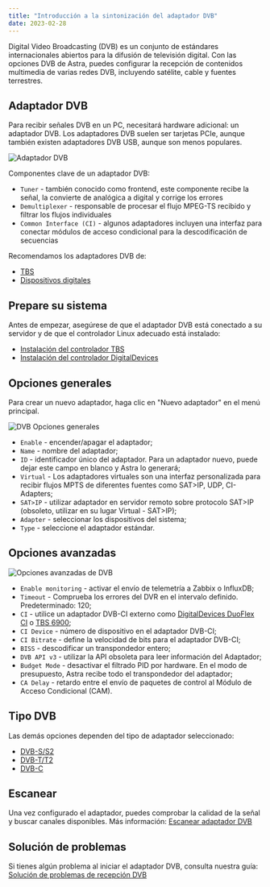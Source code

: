 ```yaml
---
title: "Introducción a la sintonización del adaptador DVB"
date: 2023-02-28
---
```


Digital Video Broadcasting (DVB) es un conjunto de estándares internacionales abiertos para la difusión de televisión digital. Con las opciones DVB de Astra, puedes configurar la recepción de contenidos multimedia de varias redes DVB, incluyendo satélite, cable y fuentes terrestres.

## Adaptador DVB[](https://help.cesbo.com/astra/receiving/dvb/intro#dvb-adapter)

Para recibir señales DVB en un PC, necesitará hardware adicional: un adaptador DVB. Los adaptadores DVB suelen ser tarjetas PCIe, aunque también existen adaptadores DVB USB, aunque son menos populares.

![Adaptador DVB](https://cdn.cesbo.com/help/astra/receiving/dvb/intro/dvb-adapter.jpg)

Componentes clave de un adaptador DVB:

- `Tuner` - también conocido como frontend, este componente recibe la señal, la convierte de analógica a digital y corrige los errores
- `Demultiplexer` - responsable de procesar el flujo MPEG-TS recibido y filtrar los flujos individuales
- `Common Interface (CI)` - algunos adaptadores incluyen una interfaz para conectar módulos de acceso condicional para la descodificación de secuencias

Recomendamos los adaptadores DVB de:

- [TBS](https://www.tbsdtv.com/)
- [Dispositivos digitales](https://www.digital-devices.eu/)

## Prepare su sistema[](https://help.cesbo.com/astra/receiving/dvb/intro#prepare-you-system)

Antes de empezar, asegúrese de que el adaptador DVB está conectado a su servidor y de que el controlador Linux adecuado está instalado:

- [Instalación del controlador TBS](https://help.cesbo.com/misc/tools-and-utilities/dvb/tbs-driver)
- [Instalación del controlador DigitalDevices](https://help.cesbo.com/misc/tools-and-utilities/dvb/dd-driver)

## Opciones generales[](https://help.cesbo.com/astra/receiving/dvb/intro#general-options)

Para crear un nuevo adaptador, haga clic en "Nuevo adaptador" en el menú principal.

![DVB Opciones generales](https://cdn.cesbo.com/help/astra/receiving/dvb/intro/dvb-general.png)

- `Enable` - encender/apagar el adaptador;
- `Name` - nombre del adaptador;
- `ID` - identificador único del adaptador. Para un adaptador nuevo, puede dejar este campo en blanco y Astra lo generará;
- `Virtual` - Los adaptadores virtuales son una interfaz personalizada para recibir flujos MPTS de diferentes fuentes como SAT>IP, UDP, CI-Adapters;
- `SAT>IP` - utilizar adaptador en servidor remoto sobre protocolo SAT>IP (obsoleto, utilizar en su lugar Virtual - SAT>IP);
- `Adapter` - seleccionar los dispositivos del sistema;
- `Type` - seleccione el adaptador estándar.

## Opciones avanzadas[](https://help.cesbo.com/astra/receiving/dvb/intro#advanced-options)

![Opciones avanzadas de DVB](https://cdn.cesbo.com/help/astra/receiving/dvb/intro/dvb-advanced.png)

- `Enable monitoring` - activar el envío de telemetría a Zabbix o InfluxDB;
- `Timeout` - Comprueba los errores del DVR en el intervalo definido. Predeterminado: 120;
- `CI` - utilice un adaptador DVB-CI externo como [DigitalDevices DuoFlex CI](https://www.digital-devices.eu/shop/en/cine-series/ci-expansion/224/digital-devices-duoflex-ci-double-common-interface-ci-extension-duoflex-ci?c=173) o [TBS 6900](https://www.tbsdtv.com/products/tbs6900-dvb-dual-pci-e-card.html);
- `CI Device` - número de dispositivo en el adaptador DVB-CI;
- `CI Bitrate` - define la velocidad de bits para el adaptador DVB-CI;
- `BISS` - descodificar un transpondedor entero;
- `DVB API v3` - utilizar la API obsoleta para leer información del Adaptador;
- `Budget Mode` - desactivar el filtrado PID por hardware. En el modo de presupuesto, Astra recibe todo el transpondedor del adaptador;
- `CA Delay` - retardo entre el envío de paquetes de control al Módulo de Acceso Condicional (CAM).

## Tipo DVB[](https://help.cesbo.com/astra/receiving/dvb/intro#dvb-type)

Las demás opciones dependen del tipo de adaptador seleccionado:

- [DVB-S/S2](https://help.cesbo.com/astra/receiving/dvb/s)
- [DVB-T/T2](https://help.cesbo.com/astra/receiving/dvb/t)
- [DVB-C](https://help.cesbo.com/astra/receiving/dvb/c)

## Escanear[](https://help.cesbo.com/astra/receiving/dvb/intro#scan)

Una vez configurado el adaptador, puedes comprobar la calidad de la señal y buscar canales disponibles. Más información: [Escanear adaptador DVB](https://help.cesbo.com/astra/receiving/dvb/scan)

## Solución de problemas[](https://help.cesbo.com/astra/receiving/dvb/intro#troubleshooting)

Si tienes algún problema al iniciar el adaptador DVB, consulta nuestra guía: [Solución de problemas de recepción DVB](https://help.cesbo.com/misc/troubleshooting/dvb)
